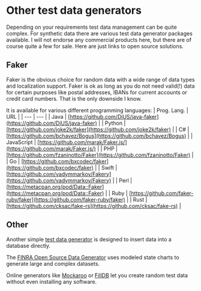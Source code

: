 # Other test data generators

Depending on your requirements test data management can be quite complex. For synthetic data there are various test data generator packages available. I will not endorse any commercial products here, but there are of course quite a few for sale. Here are just links to open source solutions.

## Faker

Faker is the obvious choice for random data with a wide range of data types and localization support. Faker is ok as long as you do not need valid(!) data for certain purposes like postal addresses, IBANs for current accounts or credit card numbers. That is the only downside I know.

It is available for various different programming languages:
| Prog. Lang. | URL |
| --- | --- |
| Java | [https://github.com/DiUS/java-faker](https://github.com/DiUS/java-faker) |
| Python | [https://github.com/joke2k/faker](https://github.com/joke2k/faker) |
| C# | [https://github.com/bchavez/Bogus](https://github.com/bchavez/Bogus) |
| JavaScript | [https://github.com/marak/Faker.js/](https://github.com/marak/Faker.js/) |
| PHP | [https://github.com/fzaninotto/Faker](https://github.com/fzaninotto/Faker) |
| Go | [https://github.com/bxcodec/faker](https://github.com/bxcodec/faker) |
| Swift | [https://github.com/vadymmarkov/Fakery](https://github.com/vadymmarkov/Fakery) |
| Perl | [https://metacpan.org/pod/Data::Faker](https://metacpan.org/pod/Data::Faker) |
| Ruby | [https://github.com/faker-ruby/faker](https://github.com/faker-ruby/faker) |
| Rust | [https://github.com/cksac/fake-rs](https://github.com/cksac/fake-rs) |

## Other

Another simple [test data generator](https://github.com/presidentio/test-data-generator) is designed to insert data into a database directly.

The [FINRA Open Source Data Generator](http://finraos.github.io/DataGenerator/) uses modeled state charts to generate large and complex datasets.

Online generators like [Mockaroo](https://www.mockaroo.com/) or [FillDB](http://filldb.info/) let you create random test data without even installing any software.